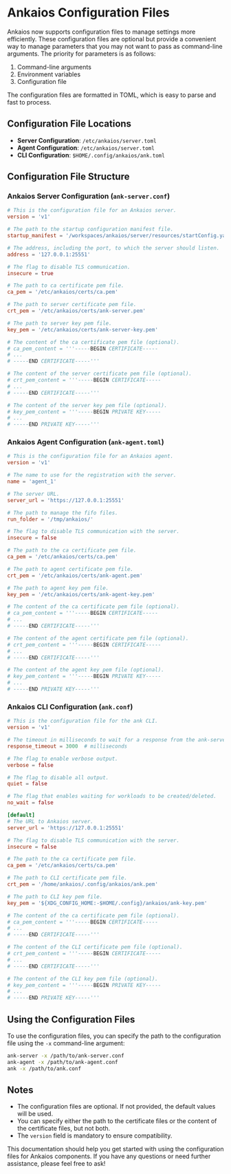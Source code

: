 # Ankaios Configuration Files

Ankaios now supports configuration files to manage settings more efficiently. These configuration files are optional but provide a convenient way to manage parameters that you may not want to pass as command-line arguments. The priority for parameters is as follows:

1. Command-line arguments
2. Environment variables
3. Configuration file

The configuration files are formatted in TOML, which is easy to parse and fast to process.

## Configuration File Locations

- **Server Configuration**: `/etc/ankaios/server.toml`
- **Agent Configuration**: `/etc/ankaios/server.toml`
- **CLI Configuration**: `$HOME/.config/ankaios/ank.toml`

## Configuration File Structure

### Ankaios Server Configuration (`ank-server.conf`)

```toml
# This is the configuration file for an Ankaios server.
version = 'v1'

# The path to the startup configuration manifest file.
startup_manifest = '/workspaces/ankaios/server/resources/startConfig.yaml'

# The address, including the port, to which the server should listen.
address = '127.0.0.1:25551'

# The flag to disable TLS communication.
insecure = true

# The path to ca certificate pem file.
ca_pem = '/etc/ankaios/certs/ca.pem'

# The path to server certificate pem file.
crt_pem = '/etc/ankaios/certs/ank-server.pem'

# The path to server key pem file.
key_pem = '/etc/ankaios/certs/ank-server-key.pem'

# The content of the ca certificate pem file (optional).
# ca_pem_content = '''-----BEGIN CERTIFICATE-----
# ...
# -----END CERTIFICATE-----'''

# The content of the server certificate pem file (optional).
# crt_pem_content = '''-----BEGIN CERTIFICATE-----
# ...
# -----END CERTIFICATE-----'''

# The content of the server key pem file (optional).
# key_pem_content = '''-----BEGIN PRIVATE KEY-----
# ...
# -----END PRIVATE KEY-----'''
```

### Ankaios Agent Configuration (`ank-agent.toml`)

```toml
# This is the configuration file for an Ankaios agent.
version = 'v1'

# The name to use for the registration with the server.
name = 'agent_1'

# The server URL.
server_url = 'https://127.0.0.1:25551'

# The path to manage the fifo files.
run_folder = '/tmp/ankaios/'

# The flag to disable TLS communication with the server.
insecure = false

# The path to the ca certificate pem file.
ca_pem = '/etc/ankaios/certs/ca.pem'

# The path to agent certificate pem file.
crt_pem = '/etc/ankaios/certs/ank-agent.pem'

# The path to agent key pem file.
key_pem = '/etc/ankaios/certs/ank-agent-key.pem'

# The content of the ca certificate pem file (optional).
# ca_pem_content = '''-----BEGIN CERTIFICATE-----
# ...
# -----END CERTIFICATE-----'''

# The content of the agent certificate pem file (optional).
# crt_pem_content = '''-----BEGIN CERTIFICATE-----
# ...
# -----END CERTIFICATE-----'''

# The content of the agent key pem file (optional).
# key_pem_content = '''-----BEGIN PRIVATE KEY-----
# ...
# -----END PRIVATE KEY-----'''
```

### Ankaios CLI Configuration (`ank.conf`)

```toml
# This is the configuration file for the ank CLI.
version = 'v1'

# The timeout in milliseconds to wait for a response from the ank-server.
response_timeout = 3000  # milliseconds

# The flag to enable verbose output.
verbose = false

# The flag to disable all output.
quiet = false

# The flag that enables waiting for workloads to be created/deleted.
no_wait = false

[default]
# The URL to Ankaios server.
server_url = 'https://127.0.0.1:25551'

# The flag to disable TLS communication with the server.
insecure = false

# The path to the ca certificate pem file.
ca_pem = '/etc/ankaios/certs/ca.pem'

# The path to CLI certificate pem file.
crt_pem = '/home/ankaios/.config/ankaios/ank.pem'

# The path to CLI key pem file.
key_pem = '${XDG_CONFIG_HOME:-$HOME/.config}/ankaios/ank-key.pem'

# The content of the ca certificate pem file (optional).
# ca_pem_content = '''-----BEGIN CERTIFICATE-----
# ...
# -----END CERTIFICATE-----'''

# The content of the CLI certificate pem file (optional).
# crt_pem_content = '''-----BEGIN CERTIFICATE-----
# ...
# -----END CERTIFICATE-----'''

# The content of the CLI key pem file (optional).
# key_pem_content = '''-----BEGIN PRIVATE KEY-----
# ...
# -----END PRIVATE KEY-----'''
```

## Using the Configuration Files

To use the configuration files, you can specify the path to the configuration file using the `-x` command-line argument:

```sh
ank-server -x /path/to/ank-server.conf
ank-agent -x /path/to/ank-agent.conf
ank -x /path/to/ank.conf
```

## Notes

- The configuration files are optional. If not provided, the default values will be used.
- You can specify either the path to the certificate files or the content of the certificate files, but not both.
- The `version` field is mandatory to ensure compatibility.

This documentation should help you get started with using the configuration files for Ankaios components. If you have any questions or need further assistance, please feel free to ask!
